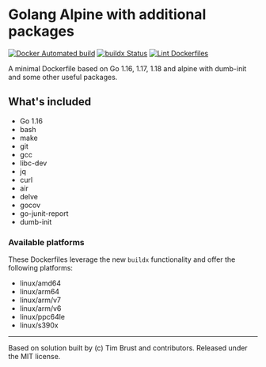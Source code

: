 # Golang Alpine with additional packages

[![Docker Automated build](https://img.shields.io/docker/automated/neur0toxine/golang-alpine.svg)](https://hub.docker.com/r/neur0toxine/golang-alpine/)
[![buildx Status](https://github.com/Neur0toxine/docker-golang-alpine/workflows/buildx/badge.svg)](https://github.com/Neur0toxine/docker-golang-alpine/actions?query=workflow%3Abuildx)
[![Lint Dockerfiles](https://github.com/Neur0toxine/docker-golang-alpine/workflows/Lint%20Dockerfiles/badge.svg)](https://github.com/Neur0toxine/docker-golang-alpine/actions?query=workflow%3A%22Lint+Dockerfiles%22)

A minimal Dockerfile based on Go 1.16, 1.17, 1.18 and alpine with dumb-init and some other useful packages.

## What's included

- Go 1.16
- bash
- make
- git
- gcc
- libc-dev
- jq
- curl
- air
- delve
- gocov
- go-junit-report
- dumb-init

### Available platforms

These Dockerfiles leverage the new `buildx` functionality and offer the following platforms:

- linux/amd64
- linux/arm64
- linux/arm/v7
- linux/arm/v6
- linux/ppc64le
- linux/s390x

---

Based on solution built by (c) Tim Brust and contributors. Released under the MIT license.
